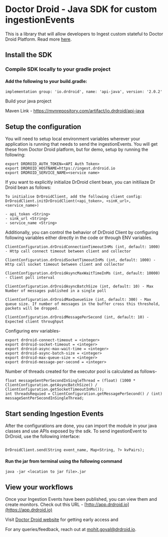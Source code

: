 # Doctor Droid - Java SDK for custom ingestionEvents

This is a library that will allow developers to Ingest custom stateful to Doctor Droid Platform.
Read more [here](https://kenobi.drdroid.io/docs).

## Install the SDK

### Compile SDK locally to your gradle project

#### Add the following to your build.gradle:

```agsl
implementation group: 'io.drdroid', name: 'api-java', version: '2.0.2'
```
Build your java project

Maven Link - https://mvnrepository.com/artifact/io.drdroid/api-java

## Setup the configuration

You will need to setup local environment variables wherever your application is running that needs to send the
ingestionEvents. You will get these from Doctor Droid platform, but for demo, setup by running the following:

```
export DRDROID_AUTH_TOKEN=<API Auth Token>
export DRDROID_HOSTNAME=https://ingest.drdroid.io
export DRDROID_SERVICE_NAME=<service name>
```

If you want to explicitly initialize DrDroid client bean, you can initiliaze Dr Droid bean as follows:
```agsl
To initialise DrDroidClient, add the following client config:
DrDroidClient.initDrDroidClient(<api_token>, <sinK_url>, <service_name>)

- api_token <String>
- sink_url <String>
- service_name <String>
```

Additionally, you can control the behavior of DrDroid Client by configuring following variables either directly in the code or through ENV variables. 

```agsl
ClientConfiguration.drDroidConnectionTimeoutInMs (int, default: 1000) - Http call connect timeout between client and collector

ClientConfiguration.drDroidSocketTimeoutInMs (int, default: 1000) - Http call socket timeout between client and collector

ClientConfiguration.drDroidAsyncMaxWaitTimeInMs (int, default: 10000) - Client poll interval

ClientConfiguration.drDroidAsyncBatchSize (int, default: 10) - Max Number of messages published in a single poll 

ClientConfiguration.drDroidMaxQueueSize (int, default: 300) - Max queue size. If number of messages in the buffer cross this threshold, packets will be dropped. 

ClientConfiguration.drDroidMessagePerSecond (int, default: 10) - Expected client throughput 
```

Configuring env variables-
```agsl
export drdroid-connect-timeout = <integer>
export drdroid-socket-timeout = <integer>
export drdroid-async-max-wait-time = <integer>
export drdroid-async-batch-size = <integer>
export drdroid-max-queue-size = <integer>
export drdroid-message-per-second = <integer>
```

Number of threads created for the executor pool is calculated as follows- 

```agsl
float messageSentPerSecondInSingleThread = (float) (1000 * ClientConfiguration.getAsyncBatchSize() / ClientConfiguration.getSocketTimeoutInMs());
int threadsRequied = ClientConfiguration.getMessagePerSecond() / (int) messageSentPerSecondInSingleThread;
```

## Start sending Ingestion Events

After the configurations are done, you can import the module in your java classes and use APIs exposed by the sdk. To send ingestionEvent to DrDroid, use the following interface:

```agsl

DrDroidClient.send(String event_name, Map<String, ?> kvPairs);
```

#### Run the jar from terminal using the following command

```agsl
java -jar <location to jar file>.jar
```

## View your workflows

Once your Ingestion Events have been published, you can view them and create monitors. Check out this
URL - [http://app.drdroid.io](https://app.drdroid.io)

Visit [Doctor Droid website](https://drdroid.io?utm_param=github-py) for getting early access and

For any queries/feedback, reach out at [mohit.goyal@drdroid.io](mailto:mohit.goyal@drdroid.io).

